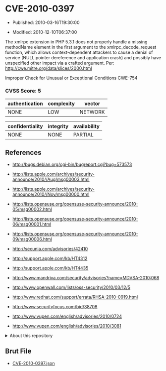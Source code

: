 # CVE-2010-0397

- Published: 2010-03-16T19:30:00

- Modified: 2010-12-10T06:37:00

The xmlrpc extension in PHP 5.3.1 does not properly handle a missing methodName element in the first argument to the xmlrpc_decode_request function, which allows context-dependent attackers to cause a denial of service (NULL pointer dereference and application crash) and possibly have unspecified other impact via a crafted argument. Per: http://cwe.mitre.org/data/slices/2000.html

Improper Check for Unusual or Exceptional Conditions CWE-754

### CVSS Score: **5**

| authentication | complexity | vector |
| --- | --- | --- |
| NONE | LOW | NETWORK |

| confidentiality | integrity | availability |
| --- | --- | --- |
| NONE | NONE | PARTIAL |

## References

* http://bugs.debian.org/cgi-bin/bugreport.cgi?bug=573573

* http://lists.apple.com/archives/security-announce/2010//Aug/msg00003.html

* http://lists.apple.com/archives/security-announce/2010//Nov/msg00000.html

* http://lists.opensuse.org/opensuse-security-announce/2010-05/msg00002.html

* http://lists.opensuse.org/opensuse-security-announce/2010-06/msg00001.html

* http://lists.opensuse.org/opensuse-security-announce/2010-09/msg00006.html

* http://secunia.com/advisories/42410

* http://support.apple.com/kb/HT4312

* http://support.apple.com/kb/HT4435

* http://www.mandriva.com/security/advisories?name=MDVSA-2010:068

* http://www.openwall.com/lists/oss-security/2010/03/12/5

* http://www.redhat.com/support/errata/RHSA-2010-0919.html

* http://www.securityfocus.com/bid/38708

* http://www.vupen.com/english/advisories/2010/0724

* http://www.vupen.com/english/advisories/2010/3081

<details>
<summary>About this repository</summary> 

  This repository is part of the project [Live Hack CVE](https://github.com/Live-Hack-CVE). Main website can be found [www.live-hack.org](https://www.live-hack.org) 
  
  Made by [Sn0wAlice](https://github.com/Sn0wAlice) for the people that care about security and need to have a feed of the latest CVEs. Hope you enjoy it, don't forget to star the repo and follow me on [Twitter](https://twitter.com/Sn0wAlice) and [Github](https://github.com/Sn0wAlice). And that is my [personnal website](https://www.alice-snow.me/)

  - [Home Page](https://github.com/Live-Hack-CVE)
  - [Framework](https://github.com/Live-Hack-CVE/cve-framework)
  - [CVE database](https://github.com/Live-Hack-CVE/full_database)
  - [Changelog](https://github.com/Live-Hack-CVE/Changelog)
</details>

## Brut File

* [CVE-2010-0397.json](https://raw.githubusercontent.com/Live-Hack-CVE/full_database/main/cves/2010/CVE-2010-0397.json)

